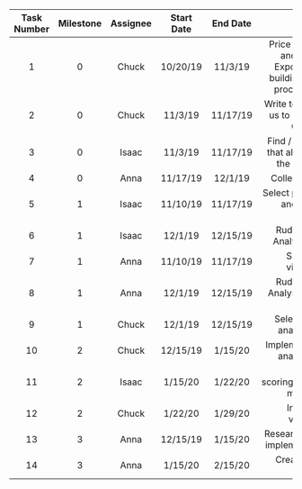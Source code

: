 **Task Number**|**Milestone**|**Assignee**|**Start Date**|**End Date**|**Task**
:-----:|:-----:|:-----:|:-----:|:-----:|:-----:
1|0|Chuck|10/20/19|11/3/19|Price using Big Query and CloudML vs Exporting Data and building a CPU based processing method
2|0|Chuck|11/3/19|11/17/19|Write tooling that allows us to interact with Big Query data
3|0|Isaac|11/3/19|11/17/19|Find / Write a package that allows us to query the live Reddit API
4|0|Anna|11/17/19|12/1/19|Collect initial dataset
5|1|Isaac|11/10/19|11/17/19|Select proper algorithms and features for clustering
6|1|Isaac|12/1/19|12/15/19|Rudementary data Analysis: Clustering
7|1|Anna|11/10/19|11/17/19|Select proper visualizations
8|1|Anna|12/1/19|12/15/19|Rudementary data Analysis: Visualization using D3js
9|1|Chuck|12/1/19|12/15/19|Select social graph analysis methods
10|2|Chuck|12/15/19|1/15/20|Implement social graph analysis methods
11|2|Isaac|1/15/20|1/22/20|Implement scoring/recommendation methodology
12|2|Chuck|1/22/20|1/29/20|Integrate into visualization
13|3|Anna|12/15/19|1/15/20|Research user interface implementation options
14|3|Anna|1/15/20|2/15/20|Create robust user interface

